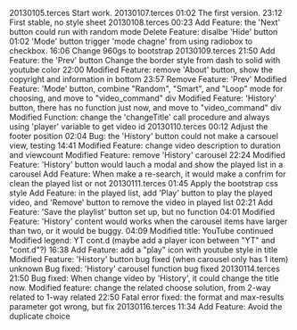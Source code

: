 20130105.terces 
	Start work.
20130107.terces
	01:02 
		The first version.
	23:12
		First stable, no style sheet
20130108.terces
	00:23
		Add Feature: the 'Next' button could run with random mode
		Delete Feature: disalbe 'Hide' button
	01:02
		'Mode' button trigger 'mode chagne' from using radiobox to checkbox.
	16:06
		Change 960gs to bootstrap
20130109.terces
	21:50
		Add Feature: the 'Prev' button
		Change the border style from dash to solid with youtube color
	22:00
		Modified Feature: remove 'About' button, show the copyright and information in bottom
	23:57
		Remove Feature: 'Prev'
		Modified Feature: 'Mode' button, combine "Random", "Smart", and "Loop" mode for choosing, and move to "video_command" div
		Modified Feature: 'History' button, there has no function just now, and move to "video_command" div
		Modified Function: change the 'changeTitle' call procedure and always using 'player' variable to get video id
20130110.terces
	00:12
		Adjust the footer position
	02:04
		Bug: the 'History' button could not make a carsouel view, testing 
	14:41
		Modified Feature: change video description to duration and viewcount
		Modified Feature: remove 'History' carousel
	22:24
		Modified Feature: 'History' button would lauch a modal and show the played list in a carousel
		Add Feature: When make a re-search, it would make a confrim for clean the played list or not
20130111.terces
	01:45
		Apply the bootstrap css style
		Add Feature: in the played list, add 'Play' button to play the played video, and 'Remove' button to remove the video in played list
	02:21
		Add Feature: 'Save the playlist' button set up, but no function
	04:01
		Modified Feature: 'History' content would works when the carousel items have larger than two, or it would be buggy.
	04:09
		Modified title: YouTube continued
		Modified legend: YT cont.d (maybe add a player icon between "YT" and "cont.d"?)
	16:38
		Add Feature: add a "play" icon with youtube style in title
		Modified Feature: 'History' button bug fixed (when carousel only has 1 item)
	unknown
		Bug fixed: 'History' carousel function bug fixed
20130114.terces
	21:50
		Bug fixed: When change video by 'History', it could change the title now.
		Modified feature: change the related choose solution, from 2-way related to 1-way related
	22:50
		Fatal error fixed: the format and max-results parameter got wrong, but fix
20130116.terces
	11:34
		Add Feature: Avoid the duplicate choice
